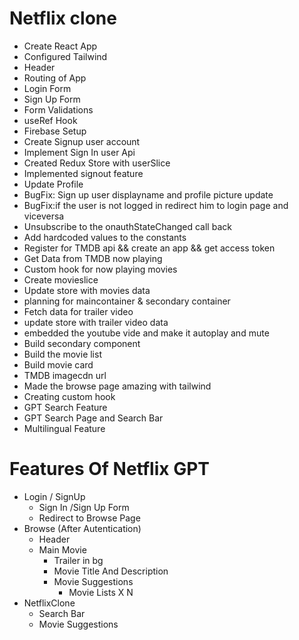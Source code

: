 # Netflix clone

- Create React App
- Configured Tailwind
- Header
- Routing of App
- Login Form
- Sign Up Form
- Form Validations
- useRef Hook
- Firebase Setup
- Create Signup user account
- Implement Sign In user Api
- Created Redux Store with userSlice
- Implemented signout feature
- Update Profile
- BugFix: Sign up user displayname and profile picture update
- BugFix:if the user is not logged in redirect him to login page and viceversa
- Unsubscribe to the onauthStateChanged call back
- Add hardcoded values to the constants
- Register for TMDB api && create an app && get access token
- Get Data from TMDB now playing
- Custom hook for now playing movies
- Create movieslice
- Update store with movies data
- planning for maincontainer & secondary container
- Fetch data for trailer video
- update store with trailer video data
- embedded the youtube vide and make it autoplay and mute
- Build secondary component
- Build the movie list
- Build movie card
- TMDB imagecdn url
- Made the browse page amazing with tailwind
- Creating custom hook
- GPT Search Feature
- GPT Search Page and Search Bar
- Multilingual Feature

# Features Of Netflix GPT

- Login / SignUp
  - Sign In /Sign Up Form
  - Redirect to Browse Page
- Browse (After Autentication)
  - Header
  - Main Movie
    - Trailer in bg
    - Movie Title And Description
    - Movie Suggestions
      - Movie Lists X N
- NetflixClone
  - Search Bar
  - Movie Suggestions

